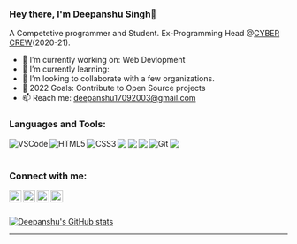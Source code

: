 ### Hey there, I'm Deepanshu Singh👋 

A Competetive programmer and Student. Ex-Programming Head @[CYBER CREW](https://cybercrew.sajs.co.in/index.htm)(2020-21). 



- 🔭 I’m currently working on: Web Devlopment
- 🌱 I’m currently learning: 
- 👯 I’m looking to collaborate with a few organizations.
- 🥅 2022 Goals: Contribute to Open Source projects
- 📫 Reach me: deepanshu17092003@gmail.com 


### Languages and Tools:

<img align="left" alt="VSCode" src="https://img.shields.io/badge/Visual%20Studio%20Code-0078d7.svg?style=for-the-badge&logo=visual-studio-code&logoColor=white"/>
<img align="left" alt="HTML5" src="https://img.shields.io/badge/HTML5-E34F26?style=for-the-badge&logo=html5&logoColor=white" />
<img align="left" alt="CSS3" src="https://img.shields.io/badge/CSS3-1572B6?style=for-the-badge&logo=css3&logoColor=white" />
<img align="left" src="https://img.shields.io/badge/python%20-%2314354C.svg?&style=for-the-badge&logo=python&logoColor=white"/>
<img align="left" src="https://img.shields.io/badge/c++%20-%2300599C.svg?&style=for-the-badge&logo=c%2B%2B&ogoColor=white"/>
<img align="left"  src="https://camo.githubusercontent.com/4524c09f8c821218b3c602e3e5a222ce00c290c2f87e264b40f398a6b486bd91/68747470733a2f2f696d672e736869656c64732e696f2f62616467652f6d7973716c2d2532333030303030662e7376673f267374796c653d666f722d7468652d6261646765266c6f676f3d6d7973716c266c6f676f436f6c6f723d7768697465"/> 
<img align="left" alt="Git" src="https://img.shields.io/badge/Git-F05032?style=for-the-badge&logo=git&logoColor=white" />
<img align="left" src="https://img.shields.io/badge/github%20-%23121011.svg?&style=for-the-badge&logo=github&logoColor=white"/>

<br />

<br />

### Connect with me:

[<img align="left" alt="my Website" width="22px" src="https://img.shields.io/badge/website-000000?style=for-the-badge&logo=About.me&logoColor=white" />][website]
[<img align="left" alt="Twitter" width="22px" src="https://img.shields.io/badge/Twitter-1DA1F2?style=for-the-badge&logo=twitter&logoColor=white" />][twitter]
[<img align="left" alt="LinkedIn" width="22px" src="https://img.shields.io/badge/LinkedIn-0077B5?style=for-the-badge&logo=linkedin&logoColor=white" />][linkedin]
[<img align="left" alt="Instagram" width="22px" src="https://img.shields.io/badge/Instagram-E4405F?style=for-the-badge&logo=instagram&logoColor=white" />][instagram]

<br />


<br />


[![Deepanshu's GitHub stats](https://github-readme-stats.vercel.app/api?username=singhdeepanshu17&theme=radical&show_icons=true)](https://github.com/anuraghazra/github-readme-stats)


---


[website]: https://https://singhdeepanshu17.github.io
[twitter]: https://twitter.com/s__deepanshu
[instagram]: https://instagram.com/_deepanshu.singh_
[linkedin]: https://linkedin.com/in/deepanshu-singh-32a371210
